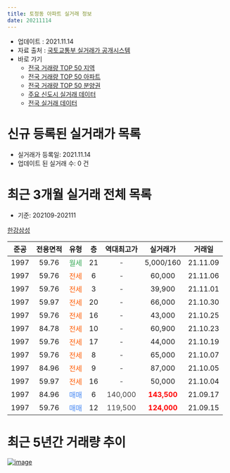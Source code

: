```yaml
---
title: 토정동 아파트 실거래 정보
date: 20211114
---
```


* 업데이트 : 2021.11.14
* 자료 출처 : [국토교통부 실거래가 공개시스템](http://rt.molit.go.kr)
* 바로 가기
    * [전국 거래량 TOP 50 지역](https://apt-info.github.io/apt-trade-info/tr)
    * [전국 거래량 TOP 50 아파트](https://apt-info.github.io/apt-trade-info/ta)
    * [전국 거래량 TOP 50 분양권](https://apt-info.github.io/apt-trade-info/tb)
    * [주요 신도시 실거래 데이터](https://apt-info.github.io/apt-trade-info/newtown)
    * [전국 실거래 데이터](https://apt-info.github.io/apt-trade-info/all)



<script async src="https://pagead2.googlesyndication.com/pagead/js/adsbygoogle.js"></script>
<!-- 기본광고 -->
<ins class="adsbygoogle"
     style="display:block"
     data-ad-client="ca-pub-1142216861245946"
     data-ad-slot="4805727019"
     data-ad-format="auto"
     data-full-width-responsive="true"></ins>
<script>
     (adsbygoogle = window.adsbygoogle || []).push({});
</script>


# 신규 등록된 실거래가 목록

* 실거래가 등록일: 2021.11.14
* 업데이트 된 실거래 수: 0 건




<script async src="https://pagead2.googlesyndication.com/pagead/js/adsbygoogle.js"></script>
<!-- 기본광고 -->
<ins class="adsbygoogle"
     style="display:block"
     data-ad-client="ca-pub-1142216861245946"
     data-ad-slot="4805727019"
     data-ad-format="auto"
     data-full-width-responsive="true"></ins>
<script>
     (adsbygoogle = window.adsbygoogle || []).push({});
</script>


# 최근 3개월 실거래 전체 목록
* 기준: 202109-202111


[한강삼성](https://search.naver.com/search.naver?query=%ED%95%9C%EA%B0%95%EC%82%BC%EC%84%B1)

|준공|전용면적|유형|층|역대최고가|실거래가|거래일|
|:---:|:---:|:---:|:---:|:---:|:---:|:---:|
|1997|59.76|<span style="color:#34A853">월세</span>|21|<span style="color:#444444">-</span>|5,000/160|21.11.09|
|1997|59.76|<span style="color:#FF5A00">전세</span>|6|<span style="color:#444444">-</span>|60,000|21.11.06|
|1997|59.76|<span style="color:#FF5A00">전세</span>|3|<span style="color:#444444">-</span>|39,900|21.11.01|
|1997|59.97|<span style="color:#FF5A00">전세</span>|20|<span style="color:#444444">-</span>|66,000|21.10.30|
|1997|59.76|<span style="color:#FF5A00">전세</span>|16|<span style="color:#444444">-</span>|43,000|21.10.25|
|1997|84.78|<span style="color:#FF5A00">전세</span>|10|<span style="color:#444444">-</span>|60,900|21.10.23|
|1997|59.76|<span style="color:#FF5A00">전세</span>|17|<span style="color:#444444">-</span>|44,000|21.10.19|
|1997|59.76|<span style="color:#FF5A00">전세</span>|8|<span style="color:#444444">-</span>|65,000|21.10.07|
|1997|84.96|<span style="color:#FF5A00">전세</span>|9|<span style="color:#444444">-</span>|87,000|21.10.05|
|1997|59.97|<span style="color:#FF5A00">전세</span>|16|<span style="color:#444444">-</span>|50,000|21.10.04|
|1997|84.96|<span style="color:#4285F3">매매</span>|6|<span style="color:#444444">140,000</span>|<b><span style="color:#FF0000">143,500</span></b>|21.09.17|
|1997|59.76|<span style="color:#4285F3">매매</span>|12|<span style="color:#444444">119,500</span>|<b><span style="color:#FF0000">124,000</span></b>|21.09.15|



<script async src="https://pagead2.googlesyndication.com/pagead/js/adsbygoogle.js"></script>
<!-- 기본광고 -->
<ins class="adsbygoogle"
     style="display:block"
     data-ad-client="ca-pub-1142216861245946"
     data-ad-slot="4805727019"
     data-ad-format="auto"
     data-full-width-responsive="true"></ins>
<script>
     (adsbygoogle = window.adsbygoogle || []).push({});
</script>


# 최근 5년간 거래량 추이


<div style="width:100%;">
    <canvas id="deal_progress" height="200"></canvas>
</div>

<script>
new Chart(document.getElementById("deal_progress"), {
    type: 'line',
    data: {
        labels: ['16.01','16.02','16.03','16.04','16.05','16.06','16.07','16.08','16.09','16.10','16.11','16.12','17.01','17.02','17.03','17.04','17.05','17.06','17.07','17.08','17.09','17.10','17.11','17.12','18.01','18.02','18.03','18.04','18.05','18.06','18.07','18.08','18.09','18.10','18.11','18.12','19.01','19.02','19.03','19.04','19.05','19.06','19.07','19.08','19.09','19.10','19.11','19.12','20.01','20.02','20.03','20.04','20.05','20.06','20.07','20.08','20.09','20.10','20.11','20.12','21.01','21.02','21.03','21.04','21.05','21.06','21.07','21.08','21.09','21.10','21.11'],
        datasets: [{
            label: '매매/분양권',
            data: [4,3,1,5,4,6,7,10,2,4,1,1,1,2,4,4,7,5,6,5,5,2,2,4,8,3,1,0,0,0,0,9,4,1,0,2,0,0,0,2,1,3,5,4,2,2,12,3,0,1,1,1,2,6,4,1,2,1,3,1,3,0,0,3,0,2,1,0,2,0,0],
            borderColor: "rgba(66, 133, 243, 1)",
            backgroundColor: "rgba(66, 133, 243, 0.05)",
            borderWidth: 1,
            pointRadius: 0,
            fill: false,
            lineTension: 0
        },{
            label: '전/월세',
            data: [8,5,4,6,1,6,4,6,6,7,4,5,8,7,5,4,4,2,2,3,3,3,8,9,7,10,8,3,4,3,5,4,8,1,3,3,6,6,4,3,3,4,8,2,3,11,8,9,8,11,6,7,5,9,8,6,5,3,2,6,2,2,7,5,5,6,4,4,0,7,3],
            borderColor: "rgba(255, 90, 0, 1)",
            backgroundColor: "rgba(255, 90, 0, 0.05)",
            borderWidth: 1,
            pointRadius: 0,
            fill: false,
            lineTension: 0
        },{
            label: '합계',
            data: [12,8,5,11,5,12,11,16,8,11,5,6,9,9,9,8,11,7,8,8,8,5,10,13,15,13,9,3,4,3,5,13,12,2,3,5,6,6,4,5,4,7,13,6,5,13,20,12,8,12,7,8,7,15,12,7,7,4,5,7,5,2,7,8,5,8,5,4,2,7,3],
            borderColor: "rgba(0, 0, 0, 1)",
            backgroundColor: "rgba(0, 0, 0, 0.03)",
            borderWidth: 0.1,
            pointRadius: 0,
            fill: true,
            lineTension: 0
        }
        ]
    },
    options: {
        responsive: true,
        title: {
            display: false
        },
        tooltips: {
            mode: 'index',
            intersect: false
        },
        hover: {
            mode: 'nearest',
            intersect: true
        },
        scales: {
            xAxes: [{
                display: true,
                scaleLabel: {
                    display: true,
                    labelString: '년/월'
                }
            }],
            yAxes: [{
                display: true,
                ticks: {
                    suggestedMin: 0,
                },
                scaleLabel: {
                    display: true,
                    labelString: '실거래 수'
                }
            }]
        }
    }
});

</script>


[![image](https://apt-info.github.io/images/2020-01-03-apt-trade-info/1024x500.png)](https://play.google.com/store/apps/details?id=com.aptinfo.apttradeinfo)


